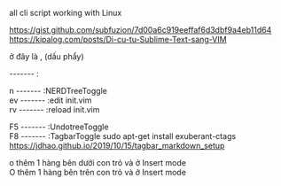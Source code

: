 all cli script working with Linux       

https://gist.github.com/subfuzion/7d00a6c919eeffaf6d3dbf9a4eb11d64      
https://kipalog.com/posts/Di-cu-tu-Sublime-Text-sang-VIM        

<leader> ở đây là , (dấu phẩy)

<leader>  ------- :     

<leader>n   ------- :NERDTreeToggle     
<leader>ev  ------- :edit init.vim      
<leader>rv  ------- :reload init.vim        

F5          ------- :UndotreeToggle     
F8          ------- :TagbarToggle    sudo apt-get install exuberant-ctags  https://jdhao.github.io/2019/10/15/tagbar_markdown_setup

o       thêm 1 hàng bên dưới con trỏ và ở Insert mode       
O       thêm 1 hàng bên trên con trỏ và ở Insert mode       
       
